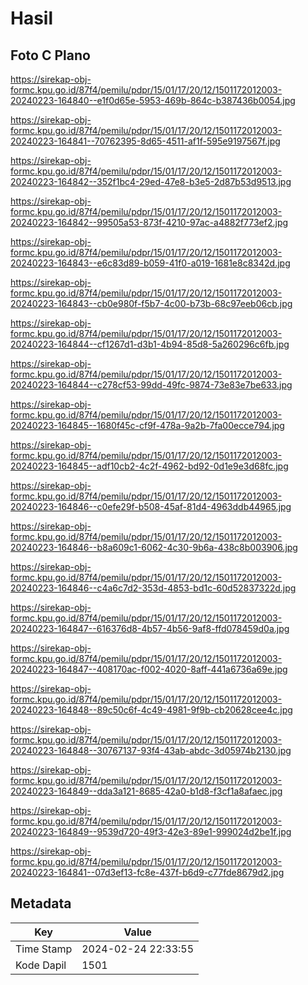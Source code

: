 # Hasil

## Foto C Plano

https://sirekap-obj-formc.kpu.go.id/87f4/pemilu/pdpr/15/01/17/20/12/1501172012003-20240223-164840--e1f0d65e-5953-469b-864c-b387436b0054.jpg

https://sirekap-obj-formc.kpu.go.id/87f4/pemilu/pdpr/15/01/17/20/12/1501172012003-20240223-164841--70762395-8d65-4511-af1f-595e9197567f.jpg

https://sirekap-obj-formc.kpu.go.id/87f4/pemilu/pdpr/15/01/17/20/12/1501172012003-20240223-164842--352f1bc4-29ed-47e8-b3e5-2d87b53d9513.jpg

https://sirekap-obj-formc.kpu.go.id/87f4/pemilu/pdpr/15/01/17/20/12/1501172012003-20240223-164842--99505a53-873f-4210-97ac-a4882f773ef2.jpg

https://sirekap-obj-formc.kpu.go.id/87f4/pemilu/pdpr/15/01/17/20/12/1501172012003-20240223-164843--e6c83d89-b059-41f0-a019-1681e8c8342d.jpg

https://sirekap-obj-formc.kpu.go.id/87f4/pemilu/pdpr/15/01/17/20/12/1501172012003-20240223-164843--cb0e980f-f5b7-4c00-b73b-68c97eeb06cb.jpg

https://sirekap-obj-formc.kpu.go.id/87f4/pemilu/pdpr/15/01/17/20/12/1501172012003-20240223-164844--cf1267d1-d3b1-4b94-85d8-5a260296c6fb.jpg

https://sirekap-obj-formc.kpu.go.id/87f4/pemilu/pdpr/15/01/17/20/12/1501172012003-20240223-164844--c278cf53-99dd-49fc-9874-73e83e7be633.jpg

https://sirekap-obj-formc.kpu.go.id/87f4/pemilu/pdpr/15/01/17/20/12/1501172012003-20240223-164845--1680f45c-cf9f-478a-9a2b-7fa00ecce794.jpg

https://sirekap-obj-formc.kpu.go.id/87f4/pemilu/pdpr/15/01/17/20/12/1501172012003-20240223-164845--adf10cb2-4c2f-4962-bd92-0d1e9e3d68fc.jpg

https://sirekap-obj-formc.kpu.go.id/87f4/pemilu/pdpr/15/01/17/20/12/1501172012003-20240223-164846--c0efe29f-b508-45af-81d4-4963ddb44965.jpg

https://sirekap-obj-formc.kpu.go.id/87f4/pemilu/pdpr/15/01/17/20/12/1501172012003-20240223-164846--b8a609c1-6062-4c30-9b6a-438c8b003906.jpg

https://sirekap-obj-formc.kpu.go.id/87f4/pemilu/pdpr/15/01/17/20/12/1501172012003-20240223-164846--c4a6c7d2-353d-4853-bd1c-60d52837322d.jpg

https://sirekap-obj-formc.kpu.go.id/87f4/pemilu/pdpr/15/01/17/20/12/1501172012003-20240223-164847--616376d8-4b57-4b56-9af8-ffd078459d0a.jpg

https://sirekap-obj-formc.kpu.go.id/87f4/pemilu/pdpr/15/01/17/20/12/1501172012003-20240223-164847--408170ac-f002-4020-8aff-441a6736a69e.jpg

https://sirekap-obj-formc.kpu.go.id/87f4/pemilu/pdpr/15/01/17/20/12/1501172012003-20240223-164848--89c50c6f-4c49-4981-9f9b-cb20628cee4c.jpg

https://sirekap-obj-formc.kpu.go.id/87f4/pemilu/pdpr/15/01/17/20/12/1501172012003-20240223-164848--30767137-93f4-43ab-abdc-3d05974b2130.jpg

https://sirekap-obj-formc.kpu.go.id/87f4/pemilu/pdpr/15/01/17/20/12/1501172012003-20240223-164849--dda3a121-8685-42a0-b1d8-f3cf1a8afaec.jpg

https://sirekap-obj-formc.kpu.go.id/87f4/pemilu/pdpr/15/01/17/20/12/1501172012003-20240223-164849--9539d720-49f3-42e3-89e1-999024d2be1f.jpg

https://sirekap-obj-formc.kpu.go.id/87f4/pemilu/pdpr/15/01/17/20/12/1501172012003-20240223-164841--07d3ef13-fc8e-437f-b6d9-c77fde8679d2.jpg


## Metadata

| Key        | Value               |
| ---------- | ------------------- |
| Time Stamp | 2024-02-24 22:33:55 |
| Kode Dapil | 1501                |



